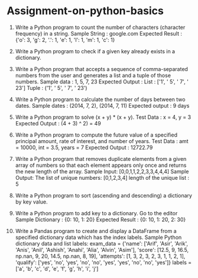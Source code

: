 # Assignment-on-python-basics
1. Write a Python program to count the number of characters (character frequency) in a string.
Sample String : google.com
Expected Result : {'o': 3, 'g': 2, '.': 1, 'e': 1, 'l': 1, 'm': 1, 'c': 1}

2. Write a Python program to check if a given key already exists in a dictionary.

3. Write a Python program that accepts a sequence of comma-separated numbers from the
user and generates a list and a tuple of those numbers.
Sample data : 1, 5, 7, 23
Expected Output :
List : ['1', ' 5', ' 7', ' 23']
Tuple : ('1', ' 5', ' 7', ' 23')

4. Write a Python program to calculate the number of days between two dates.
Sample dates : (2014, 7, 2), (2014, 7, 11)
Expected output : 9 days

5. Write a Python program to solve (x + y) * (x + y).
Test Data : x = 4, y = 3
Expected Output : (4 + 3) ^ 2) = 49

6. Write a Python program to compute the future value of a specified principal amount,
rate of interest, and number of years.
Test Data : amt = 10000, int = 3.5, years = 7
Expected Output : 12722.79

7. Write a Python program that removes duplicate elements from a given array of numbers so
that each element appears only once and returns the new length of the array.
Sample Input: [0,0,1,1,2,2,3,3,4,4,4]
Sample Output:
The list of unique numbers: [0,1,2,3,4]
length of the unique list : 5

8. Write a Python program to sort (ascending and descending) a dictionary by key value.

9. Write a Python program to add key to a dictionary. Go to the editor
Sample Dictionary : {0: 10, 1: 20}
Expected Result : {0: 10, 1: 20, 2: 30}

10. Write a Pandas program to create and display a DataFrame from a specified dictionary data
which has the index labels.
Sample Python dictionary data and list labels:
exam_data = {'name': ['Arif', 'Asir', 'Arik', 'Anis', 'Anil', 'Ashish', 'Anahi', 'Alia', 'Alvin', 'Asim'],
'score': [12.5, 9, 16.5, np.nan, 9, 20, 14.5, np.nan, 8, 19],
'attempts': [1, 3, 2, 3, 2, 3, 1, 1, 2, 1],
'qualify': ['yes', 'no', 'yes', 'no', 'no', 'yes', 'yes', 'no', 'no', 'yes']}
labels = ['a', 'b', 'c', 'd', 'e', 'f', 'g', 'h', 'i', 'j']
